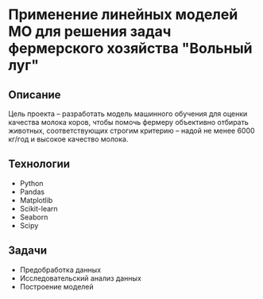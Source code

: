 # Применение линейных моделей МО для решения задач фермерского хозяйства "Вольный луг"

## Описание
Цель проекта – разработать модель машинного обучения для оценки качества молока коров, чтобы помочь фермеру объективно отбирать животных, соответствующих строгим критерию – надой не менее 6000 кг/год и высокое качество молока.

## Технологии
- Python
- Pandas
- Matplotlib
- Scikit-learn
- Seaborn
- Scipy

## Задачи
- Предобработка данных
- Исследовательский анализ данных
- Построение моделей
